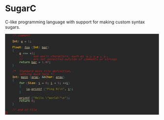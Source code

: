 # SugarC
C-like programming language with support for making custom syntax sugars.

![Result preview](https://github.com/RanfordS/SugarC/blob/master/result_highlighter.png?raw=true)
